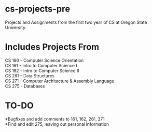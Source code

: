 cs-projects-pre
===============
Projects and Assignments from the first two year of CS at Oregon State University.

Includes Projects From
======================
CS 160 - Computer Science Orientation<br>
CS 161 - Intro to Computer Science I<br>
CS 162 - Intro to Computer Science II<br>
CS 261 - Data Structures <br>
CS 271 - Computer Architecture & Assembly Language<br>
CS 275 - Databases<br>


TO-DO
=====
*Bugfixes and add comments to 161, 162, 261, 271<br>
*Find and edit 275, leaving out personal information<br>

